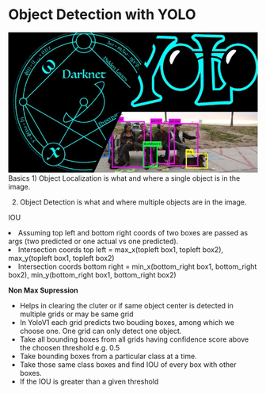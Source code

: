 # Object Detection with YOLO
<img src="./images/darknet-yolo.jpg" />
Basics
1) Object Localization is what and where a single object is in the image.

2) Object Detection is what and where multiple objects are in the image.

IOU
<li>
	Assuming top left and bottom right coords of two boxes are passed as args (two predicted or one actual vs one predicted).
</li>
<li>
	Intersection coords top left = max_x(topleft box1, topleft box2), max_y(topleft box1, topleft box2)	
</li>
<li>Intersection coords bottom right = min_x(bottom_right box1, bottom_right box2), min_y(bottom_right box1, bottom_right box2)</li>

<b>Non Max Supression</b>
<ul>
	<li>Helps in clearing the cluter or if same object center is detected in multiple grids or may be same grid</li>
	<li>In YoloV1 each grid predicts two bouding boxes, among which we choose one. One grid can only detect one object. </li>
	<li>Take all bounding boxes from all grids having confidence score above the choosen threshold e.g. 0.5</li>
	<li>Take bounding boxes from a particular class at a time.</li>
	<li>Take those same class boxes and find IOU of every box with other boxes.</li>
	<li>If the IOU is greater than a given threshold</li>
</ul>
